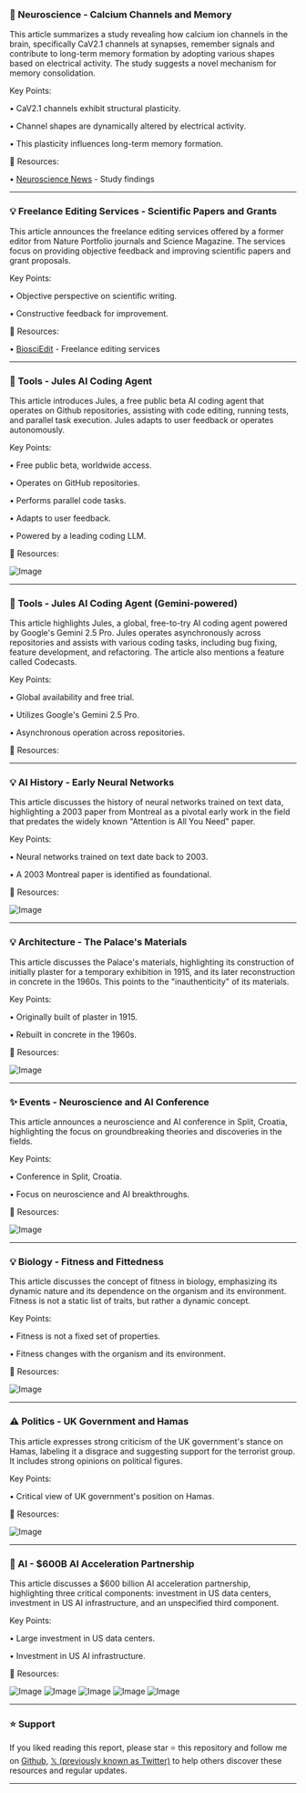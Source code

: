 ### 🔬 Neuroscience - Calcium Channels and Memory

This article summarizes a study revealing how calcium ion channels in the brain, specifically CaV2.1 channels at synapses, remember signals and contribute to long-term memory formation by adopting various shapes based on electrical activity.  The study suggests a novel mechanism for memory consolidation.

Key Points:

• CaV2.1 channels exhibit structural plasticity.

•  Channel shapes are dynamically altered by electrical activity.

• This plasticity influences long-term memory formation.


🔗 Resources:

• [Neuroscience News](https://x.com/NeuroscienceNew/status/1924930513271222642) - Study findings


---
### 💡 Freelance Editing Services - Scientific Papers and Grants

This article announces the freelance editing services offered by a former editor from Nature Portfolio journals and Science Magazine. The services focus on providing objective feedback and improving scientific papers and grant proposals.


Key Points:

• Objective perspective on scientific writing.

• Constructive feedback for improvement.


🔗 Resources:

• [BiosciEdit](http://biosciedit.co.uk) - Freelance editing services


---
### 🚀 Tools - Jules AI Coding Agent

This article introduces Jules, a free public beta AI coding agent that operates on Github repositories, assisting with code editing, running tests, and parallel task execution. Jules adapts to user feedback or operates autonomously.


Key Points:

• Free public beta, worldwide access.

• Operates on GitHub repositories.

•  Performs parallel code tasks.

• Adapts to user feedback.

• Powered by a leading coding LLM.


🔗 Resources:

![Image](https://pbs.twimg.com/tweet_video_thumb/GraM828XcAIJNW6.jpg)


---
### 🚀 Tools - Jules AI Coding Agent (Gemini-powered)

This article highlights Jules, a global, free-to-try AI coding agent powered by Google's Gemini 2.5 Pro.  Jules operates asynchronously across repositories and assists with various coding tasks, including bug fixing, feature development, and refactoring.  The article also mentions a feature called Codecasts.

Key Points:

• Global availability and free trial.

• Utilizes Google's Gemini 2.5 Pro.

• Asynchronous operation across repositories.


🔗 Resources:


---
### 💡 AI History - Early Neural Networks

This article discusses the history of neural networks trained on text data, highlighting a 2003 paper from Montreal as a pivotal early work in the field that predates the widely known "Attention is All You Need" paper.

Key Points:

• Neural networks trained on text date back to 2003.

•  A 2003 Montreal paper is identified as foundational.


🔗 Resources:

![Image](https://pbs.twimg.com/media/GrQowatW4AEoCtG?format=jpg&name=small)


---
### 💡 Architecture -  The Palace's Materials

This article discusses the Palace's materials, highlighting its construction of initially plaster for a temporary exhibition in 1915, and its later reconstruction in concrete in the 1960s.  This points to the "inauthenticity" of its materials.

Key Points:

• Originally built of plaster in 1915.

• Rebuilt in concrete in the 1960s.


🔗 Resources:

![Image](https://pbs.twimg.com/media/GrYzjVmWAAAGTKR?format=png&name=small)


---
### ✨ Events - Neuroscience and AI Conference

This article announces a neuroscience and AI conference in Split, Croatia, highlighting the focus on groundbreaking theories and discoveries in the fields.

Key Points:

• Conference in Split, Croatia.

• Focus on neuroscience and AI breakthroughs.


🔗 Resources:

![Image](https://pbs.twimg.com/media/GrYvj6bW0AAPF9F?format=jpg&name=small)


---
### 💡 Biology - Fitness and Fittedness

This article discusses the concept of fitness in biology, emphasizing its dynamic nature and its dependence on the organism and its environment.  Fitness is not a static list of traits, but rather a dynamic concept.

Key Points:

• Fitness is not a fixed set of properties.

• Fitness changes with the organism and its environment.


🔗 Resources:

![Image](https://pbs.twimg.com/media/GrT2H-6XwAAO9m5?format=jpg&name=small)


---
### ⚠️ Politics - UK Government and Hamas

This article expresses strong criticism of the UK government's stance on Hamas, labeling it a disgrace and suggesting support for the terrorist group.  It includes strong opinions on political figures.


Key Points:

• Critical view of UK government's position on Hamas.


🔗 Resources:

![Image](https://pbs.twimg.com/media/GrYbHjWWUAAV9Z_?format=jpg&name=small)


---
### 🤖 AI - $600B AI Acceleration Partnership

This article discusses a $600 billion AI acceleration partnership, highlighting three critical components: investment in US data centers, investment in US AI infrastructure, and an unspecified third component.


Key Points:

• Large investment in US data centers.

• Investment in US AI infrastructure.


🔗 Resources:

![Image](https://pbs.twimg.com/amplify_video_thumb/1924575779347955713/img/v3KIttpGE2r6g8ds.jpg)
![Image](https://pbs.twimg.com/media/Gq2dlFxW4AAEh3S?format=jpg&name=120x120)
![Image](https://pbs.twimg.com/media/Gq2dlFjXMAAl-Iq?format=jpg&name=120x120)
![Image](https://pbs.twimg.com/media/Gq2dlFTXQAAW9-U?format=jpg&name=120x120)
![Image](https://pbs.twimg.com/media/Gq2dlFnXsAA1IX-?format=jpg&name=120x120)


---

### ⭐️ Support

If you liked reading this report, please star ⭐️ this repository and follow me on [Github](https://github.com/Drix10), [𝕏 (previously known as Twitter)](https://x.com/DRIX_10_) to help others discover these resources and regular updates.

---